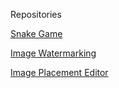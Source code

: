 Repositories

[Snake Game](https://github.com/revolmusic23/Snake-Game.git)

[Image Watermarking](https://github.com/revolmusic23/Image-Watermarking.git)

[Image Placement Editor](https://github.com/revolmusic23/Image-Placement-Editor.git)
